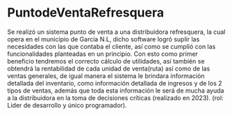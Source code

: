 # PuntodeVentaRefresquera
Se realizó un sistema punto de venta a una distribuidora refresquera, la cual opera en el municipio de García N.L, dicho software logró suplir las necesidades con las que contaba el cliente, así como se cumplió con las funcionalidades planteadas en un principio. Con esto como primer beneficio tendremos el correcto cálculo de utilidades, así también se obtendrá la rentabilidad de cada unidad de venta(ruta) así como de las ventas generales, de igual manera el sistema le brindara información detallada del inventario, como información detallada de ingresos y de los 2 tipos de ventas, además que toda esta información le será de mucha ayuda a la distribuidora en la toma de decisiones críticas (realizado en 2023). (rol: Lider de desarrollo y único programador).
